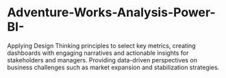 # Adventure-Works-Analysis-Power-BI-
Applying Design Thinking principles to select key metrics, creating dashboards with engaging narratives and actionable insights for stakeholders and managers. Providing data-driven perspectives on business challenges such as market expansion and stabilization strategies.
